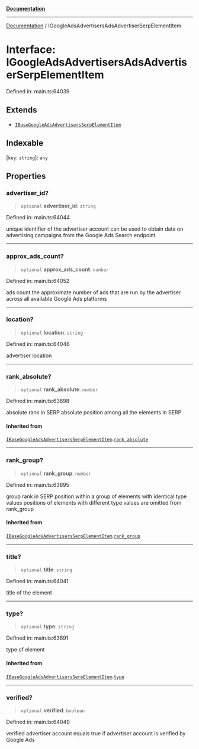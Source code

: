 [**Documentation**](../README.md)

***

[Documentation](../README.md) / IGoogleAdsAdvertisersAdsAdvertiserSerpElementItem

# Interface: IGoogleAdsAdvertisersAdsAdvertiserSerpElementItem

Defined in: main.ts:64039

## Extends

- [`IBaseGoogleAdsAdvertisersSerpElementItem`](IBaseGoogleAdsAdvertisersSerpElementItem.md)

## Indexable

\[`key`: `string`\]: `any`

## Properties

### advertiser\_id?

> `optional` **advertiser\_id**: `string`

Defined in: main.ts:64044

unique identifier of the advertiser account
can be used to obtain data on advertising campaigns from the Google Ads Search endpoint

***

### approx\_ads\_count?

> `optional` **approx\_ads\_count**: `number`

Defined in: main.ts:64052

ads count
the approximate number of ads that are run by the advertiser across all available Google Ads platforms

***

### location?

> `optional` **location**: `string`

Defined in: main.ts:64046

advertiser location

***

### rank\_absolute?

> `optional` **rank\_absolute**: `number`

Defined in: main.ts:63898

absolute rank in SERP
absolute position among all the elements in SERP

#### Inherited from

[`IBaseGoogleAdsAdvertisersSerpElementItem`](IBaseGoogleAdsAdvertisersSerpElementItem.md).[`rank_absolute`](IBaseGoogleAdsAdvertisersSerpElementItem.md#rank_absolute)

***

### rank\_group?

> `optional` **rank\_group**: `number`

Defined in: main.ts:63895

group rank in SERP
position within a group of elements with identical type values
positions of elements with different type values are omitted from rank_group

#### Inherited from

[`IBaseGoogleAdsAdvertisersSerpElementItem`](IBaseGoogleAdsAdvertisersSerpElementItem.md).[`rank_group`](IBaseGoogleAdsAdvertisersSerpElementItem.md#rank_group)

***

### title?

> `optional` **title**: `string`

Defined in: main.ts:64041

title of the element

***

### type?

> `optional` **type**: `string`

Defined in: main.ts:63891

type of element

#### Inherited from

[`IBaseGoogleAdsAdvertisersSerpElementItem`](IBaseGoogleAdsAdvertisersSerpElementItem.md).[`type`](IBaseGoogleAdsAdvertisersSerpElementItem.md#type)

***

### verified?

> `optional` **verified**: `boolean`

Defined in: main.ts:64049

verified advertiser account
equals true if advertiser account is verified by Google Ads
